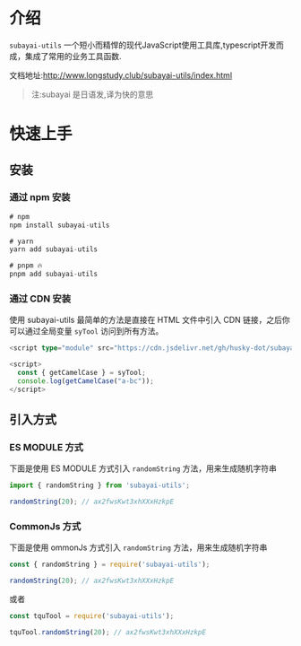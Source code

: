 # 介绍

`subayai-utils` 一个短小而精悍的现代JavaScript使用工具库,typescript开发而成，集成了常用的业务工具函数.

文档地址:http://www.longstudy.club/subayai-utils/index.html


> 注:subayai 是日语发,译为快的意思

# 快速上手

## 安装

### 通过 npm 安装

```ts
# npm
npm install subayai-utils

# yarn
yarn add subayai-utils

# pnpm 🔥
pnpm add subayai-utils
```

### 通过 CDN 安装

使用 subayai-utils 最简单的方法是直接在 HTML 文件中引入 CDN 链接，之后你可以通过全局变量 `syTool` 访问到所有方法。

```ts
<script type="module" src="https://cdn.jsdelivr.net/gh/husky-dot/subayai-utils/dist/index.umd.js"></script>

<script>
  const { getCamelCase } = syTool;
  console.log(getCamelCase("a-bc"));
</script>
```

## 引入方式

### ES MODULE 方式

下面是使用 ES MODULE 方式引入 `randomString` 方法，用来生成随机字符串

```ts
import { randomString } from 'subayai-utils';

randomString(20); // ax2fwsKwt3xhXXxHzkpE
```

### CommonJs 方式

下面是使用 ommonJs 方式引入 `randomString` 方法，用来生成随机字符串

```ts
const { randomString } = require('subayai-utils');

randomString(20); // ax2fwsKwt3xhXXxHzkpE
```

或者

```ts
const tquTool = require('subayai-utils');

tquTool.randomString(20); // ax2fwsKwt3xhXXxHzkpE
```
